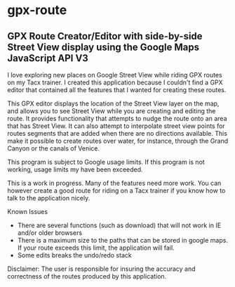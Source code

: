 # gpx-route

## GPX Route Creator/Editor with side-by-side Street View display using the Google Maps JavaScript API V3

I love exploring new places on Google Street View while riding GPX routes on my Tacx
trainer.  I created this application because I couldn't find a GPX editor that contained all the features that I
wanted for creating these routes.

This GPX editor displays the location of the Street View layer on the map, and allows you to see Street View
while you are creating and editing the route.  It provides functionality that attempts to nudge the route
onto an area that has Street View.  It can also attempt to interpolate street view points for routes segments that
are added when there are no directions available.  This make it possible to create routes over water, for instance, through
the Grand Canyon or the canals of Venice.

This program is subject to Google usage limits.  If this program is not working, usage limits my have been
exceeded.

This is a work in progress.  Many of the features need more work.  You can however create a good route for riding
on a Tacx trainer if you know how to talk to the application nicely.

Known Issues
* There are several functions (such as download) that will not work in IE and/or older browsers
* There is a maximum size to the paths that can be stored in google maps.  If your route exceeds this limit, the application will fail.
* Some edits breaks the undo/redo stack

Disclaimer: The user is responsible for insuring the accuracy and correctness of the routes produced by this application.
